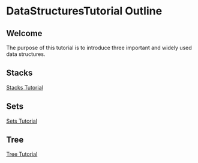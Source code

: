 # DataStructuresTutorial Outline

## Welcome
The purpose of this tutorial is to introduce three important and widely used data structures.

## Stacks
[Stacks Tutorial](https://github.com/tuckerhoppe/DataStructuresTutorial/blob/main/stacks.md)

## Sets
[Sets Tutorial](https://github.com/tuckerhoppe/DataStructuresTutorial/blob/main/sets.md)

## Tree
[Tree Tutorial](https://github.com/tuckerhoppe/DataStructuresTutorial/blob/main/trees.md)
